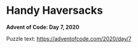 # Handy Haversacks

**Advent of Code: Day 7, 2020**

Puzzle text: <https://adventofcode.com/2020/day/7>
